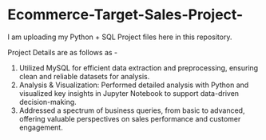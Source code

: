 # Ecommerce-Target-Sales-Project-
I am uploading my Python + SQL Project files here in this repository.

Project Details are as follows as - 

1. Utilized MySQL for efficient data extraction and preprocessing, ensuring clean and reliable datasets for analysis.
2. Analysis & Visualization: Performed detailed analysis with Python and visualized key insights in Jupyter Notebook to support data-driven decision-making.
3. Addressed a spectrum of business queries, from basic to advanced, offering valuable perspectives on sales performance and customer engagement.
